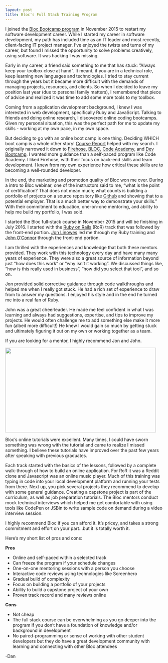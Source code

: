 ```yaml
---
layout: post
title: Bloc's Full Stack Training Program
---
```

I joined the [Bloc Bootcamp program](https://www.bloc.io/) in November 2015 to restart my software development career. While I started my career in software development, my path has included time as an IT leader and most recently, client-facing IT project manager. I’ve enjoyed the twists and turns of my career, but found I  missed the opportunity to solve problems creatively, using software.  It was hacking I was missing.

Early in my career, a friend said something to me that has stuck: ”Always keep your toolbox close at hand”. It meant, if you are in a technical role, keep learning new languages and technologies. I tried to stay current through the years but it became more difficult with the demands of managing projects, resources, and clients. So when I decided to leave my position last year (due to personal family matters), I remembered that piece of advice and realized it was time to add some more tools to my toolbox.

Coming from a application development background, I knew I was interested in web development, specifically Ruby and JavaScript. Talking to friends and doing online research, I discovered online coding bootcamps. Given my personal situation, this was the perfect path for me to update my skills - working at my own pace, in my own space.  

But deciding to go with an online boot camp is one thing. Deciding WHICH boot camp is a whole other story! [Course Report](https://www.coursereport.com/) helped with my search. I originally  narrowed it down to [Firehose](https://www.thefirehoseproject.com/), [BLOC](https://www.bloc.io/), [Code Academy](https://www.codecademy.com/), and [Dev Bootcamp](http://devbootcamp.com/). I wanted more guidance than a self-pace­­­­d program like Code Academy. I liked Firehose, with their focus on back-end skills and team development. I knew from my own experience how critical these skills are to becoming a well-rounded developer.

In the end, the marketing and promotion quality of Bloc won me over.  During a intro to Bloc webinar, one of the instructors said to me, “what is the point of certification? That does not mean much; what counts is building a portfolio of projects on a source repository like [Github](https://github.com/) and showing that to a potential employer.  That is a much better way to demonstrate your skills.” With their commitment to education, one-on-one mentoring, and ability to help me build my portfolio, I was sold.    

I started the Bloc full-stack course in November 2015 and will be finishing in July 2016.  I started with the [Ruby on Rails](http://rubyonrails.org/) (RoR) track that was followed by the front-end portion. [Jon Linowes](https://www.bloc.io/mentors/jon-linowes) led me through my Ruby training and [John O’Connor](https://www.bloc.io/mentors/john-o-connor.%20/) through the front-end portion.

I am thrilled  with the experiences and knowledge that both these mentors provided.  They work with this technology every day and have many many years of experience. They were also a great source of information beyond just “how does this work” or “why isn’t it working”.  We discussed things like, “how is this really used in business”, “how did you select that tool”, and so on.  

Jon provided solid corrective guidance through code walkthroughs and helped me when I really got stuck. He had a rich set of experience to draw from to answer my questions. I enjoyed his style and in the end he turned me into a real fan of Ruby.

John was a great cheerleader. He made me feel confident in what I was learning and always had suggestions, expertise, and tips to improve my projects. He would often challenge me to add something else make it more fun (albeit more difficult!)  He knew I would gain so much by getting stuck and ultimately figuring it out on my own or working together as a team.

If you are looking for a mentor, I highly recommend Jon and John.

<img src="http://i.giphy.com/l3E6z6QxD2uKoRTDq.gif" style="width:480px;height:270px;">

Bloc’s online tutorials were excellent. Many times, I could have sworn something was wrong with the tutorial and came to realize I missed something. I believe these tutorials have improved over the past few years after speaking with previous graduates.

Each track started with the basics of the lessons, followed by a complete walk-through of how to build an online application. For RoR it was a Reddit clone and Javascript was an online music player. Much of this training was typing in code into your local development platform and running your tests from there. Next up, you pick several projects they recommend to develop with some general guidance. Creating a capstone project is part of the curriculum, as well as job preparation tutorials. The Bloc mentors conduct mock technical interviews which helped me get comfortable with using tools like CodePen or JSBin to write sample code on demand during a video interview session.

I highly recommend Bloc if you can afford it. It’s pricey, and takes a strong commitment and effort on your part...but it is totally worth it.  

Here’s my short list of pros and cons:

**Pros**

- Online and self-paced within a selected track
- Can freeze the program if your schedule changes
- One-on-one mentoring sessions with a person you choose
- Interactive code reviews using technologies like Screenhero
- Gradual build of complexity
- Focus on building a portfolio of your projects
- Ability to build a capstone project of your own
- Proven track record and many reviews online

**Cons**

- Not cheap
- The full stack course can be overwhelming as you go deeper into the program if you don’t have a foundation of knowledge and/or background in development
- No paired-programming or sense of working with other student developers but they do have a great development community with learning and connecting with other Bloc attendees


-Dan
